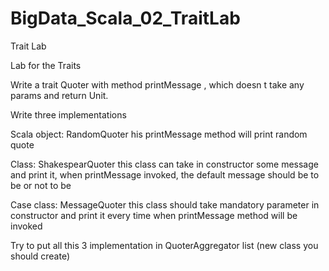 # BigData_Scala_02_TraitLab
Trait Lab


Lab for the Traits

Write a trait Quoter with method printMessage , which doesn t take any
params and return Unit.

Write three implementations

Scala object: RandomQuoter his printMessage method will print random quote

Class: ShakespearQuoter this class can take in constructor some message and print
it, when printMessage invoked, the default message should be to be or not to be

Case class: MessageQuoter this class should take mandatory parameter in
constructor and print it every time when printMessage method will be invoked


Try to put all this 3 implementation in QuoterAggregator list (new class you
should create)
